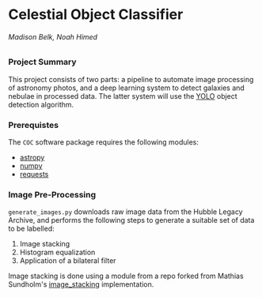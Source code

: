 # Celestial Object Classifier

###### Madison Belk, Noah Himed

### Project Summary

This project consists of two parts: a pipeline to automate image processing
of astronomy photos, and a deep learning system to detect galaxies and nebulae
in processed data. The latter system will use the [YOLO](https://arxiv.org/abs/1506.02640) object detection
algorithm.

### Prerequistes

The `COC` software package requires the following modules:
- [astropy](https://www.astropy.org/)
- [numpy](https://numpy.org/)
- [requests](https://docs.python-requests.org/en/latest/)

### Image Pre-Processing

`generate_images.py` downloads raw image data from the Hubble Legacy Archive,
and performs the following steps to generate a suitable set of data to be
labelled:
1. Image stacking
2. Histogram equalization
3. Application of a bilateral filter

Image stacking is done using a module from a repo forked from Mathias Sundholm's
[image_stacking](https://github.com/maitek/image_stacking) implementation.
